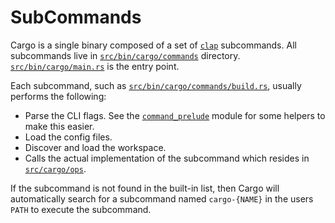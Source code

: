 # SubCommands

Cargo is a single binary composed of a set of [`clap`] subcommands. All
subcommands live in [`src/bin/cargo/commands`] directory.
[`src/bin/cargo/main.rs`] is the entry point.

Each subcommand, such as [`src/bin/cargo/commands/build.rs`], usually performs
the following:

* Parse the CLI flags. See the [`command_prelude`] module for some helpers to make this easier.
* Load the config files.
* Discover and load the workspace.
* Calls the actual implementation of the subcommand which resides in [`src/cargo/ops`].

If the subcommand is not found in the built-in list, then Cargo will
automatically search for a subcommand named `cargo-{NAME}` in the users `PATH`
to execute the subcommand.


[`clap`]: https://clap.rs/
[`src/bin/cargo/commands/build.rs`]: https://github.com/rust-lang/cargo/tree/master/src/bin/cargo/commands/build.rs
[`src/cargo/ops`]: https://github.com/rust-lang/cargo/tree/master/src/cargo/ops
[`src/bin/cargo/commands`]: https://github.com/rust-lang/cargo/tree/master/src/bin/cargo/commands
[`src/bin/cargo/main.rs`]: https://github.com/rust-lang/cargo/blob/master/src/bin/cargo/main.rs
[`command_prelude`]: https://github.com/rust-lang/cargo/blob/master/src/cargo/util/command_prelude.rs
